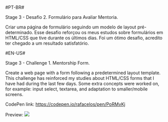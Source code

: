 #PT-BR#

Stage 3 - Desafio 2. Formulário para Avaliar Mentoria.

Criar uma página de formulário seguindo um modelo de layout pré-determinado. Esse desafio reforçou os meus estudos sobre formulários em HTML/CSS que tive durante
os últimos dias. Foi um ótimo desafio, acredito ter chegado a um resultado satisfatório.

#EN-US#

Stage 3 - Challenge 1. Mentorship Form.

Create a web page with a form following a predetermined layout template. This challenge has reinforced my studies about HTML/CSS forms that I have had during
the last few days. Some extra concepts were worked on, for example: input select, textarea, and adaptation to smaller/mobile screens.

CodePen link: https://codepen.io/rafacelos/pen/PoRMvKj

Preview:
<img src="https://user-images.githubusercontent.com/59985074/187579511-3c0edcba-f94a-40a3-ae1d-0b6aeadc9942.png"/>

